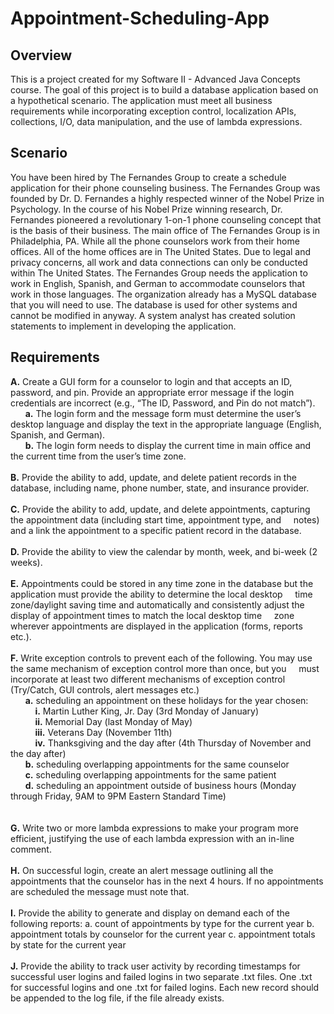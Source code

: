 # Appointment-Scheduling-App

## Overview
This is a project created for my Software II - Advanced Java Concepts course. The goal of this project is to build a database application based on a hypothetical scenario.
The application must meet all business requirements while incorporating exception control, localization APIs, collections, I/O, data manipulation, and the use of lambda expressions.

## Scenario
You have been hired by The Fernandes Group to create a schedule application for their phone counseling business. 
The Fernandes Group was founded by Dr. D. Fernandes a highly respected winner of the Nobel Prize in Psychology. 
In the course of his Nobel Prize winning research, Dr. Fernandes pioneered a revolutionary 1-on-1 phone counseling concept that is the basis of their business. 
The main office of The Fernandes Group is in Philadelphia, PA. While all the phone counselors work from their home offices. 
All of the home offices are in The United States. Due to legal and privacy concerns, all work and data connections can only be conducted within The United States. 
The Fernandes Group needs the application to work in English, Spanish, and German to accommodate counselors that work in those languages. 
The organization already has a MySQL database that you will need to use. The database is used for other systems and cannot be modified in anyway. 
A system analyst has created solution statements to implement in developing the application.

## Requirements
**A.** Create a GUI form for a counselor to login and that accepts an ID, password, and pin. Provide an appropriate error message if the login credentials are incorrect (e.g., “The ID, Password, and Pin do not match”). <br />
&nbsp;&nbsp;&nbsp;&nbsp;&nbsp;&nbsp;**a.** The login form and the message form must determine the user’s desktop language and display the text in the appropriate language (English, Spanish, and German). <br />
&nbsp;&nbsp;&nbsp;&nbsp;&nbsp;&nbsp;**b.** The login form needs to display the current time in main office and the current time from the user’s time zone.<br /><br />
**B.** Provide the ability to add, update, and delete patient records in the database, including name, phone number, state, and insurance provider.<br /> <br />
**C.** Provide the ability to add, update, and delete appointments, capturing the appointment data (including start time, appointment type, and &nbsp;&nbsp;&nbsp;&nbsp;notes) and a link the appointment to a specific patient record in the database. <br /><br />
**D.** Provide the ability to view the calendar by month, week, and bi-week (2 weeks). <br /><br />
**E.** Appointments could be stored in any time zone in the database but the application must provide the ability to determine the local desktop &nbsp;&nbsp;&nbsp;&nbsp;time zone/daylight saving time and automatically and consistently adjust the display of appointment times to match the local desktop time &nbsp;&nbsp;&nbsp;&nbsp;zone wherever appointments are displayed in the application (forms, reports etc.).<br /><br />
**F.** Write exception controls to prevent each of the following. You may use the same mechanism of exception control more than once, but you &nbsp;&nbsp;&nbsp;&nbsp;must incorporate at least two different mechanisms of exception control (Try/Catch, GUI controls, alert messages etc.)<br />
&nbsp;&nbsp;&nbsp;&nbsp;&nbsp;&nbsp;**a.** scheduling an appointment on these holidays for the year chosen:<br /> 
&nbsp;&nbsp;&nbsp;&nbsp;&nbsp;&nbsp;&nbsp;&nbsp;&nbsp;&nbsp;**i.** Martin Luther King, Jr. Day (3rd Monday of January) <br />
&nbsp;&nbsp;&nbsp;&nbsp;&nbsp;&nbsp;&nbsp;&nbsp;&nbsp;&nbsp;**ii.** Memorial Day (last Monday of May)<br /> 
&nbsp;&nbsp;&nbsp;&nbsp;&nbsp;&nbsp;&nbsp;&nbsp;&nbsp;&nbsp;**iii.** Veterans Day (November 11th) <br />
&nbsp;&nbsp;&nbsp;&nbsp;&nbsp;&nbsp;&nbsp;&nbsp;&nbsp;&nbsp;**iv.** Thanksgiving and the day after (4th Thursday of November and the day after) <br />
&nbsp;&nbsp;&nbsp;&nbsp;&nbsp;&nbsp;**b.** scheduling overlapping appointments for the same counselor<br /> 
&nbsp;&nbsp;&nbsp;&nbsp;&nbsp;&nbsp;**c.** scheduling overlapping appointments for the same patient <br />
&nbsp;&nbsp;&nbsp;&nbsp;&nbsp;&nbsp;**d.** scheduling an appointment outside of business hours (Monday through Friday, 9AM to 9PM Eastern Standard Time)<br /><br />  
**G.** Write two or more lambda expressions to make your program more efficient, justifying the use of each lambda expression with an in-line comment. <br /><br />
**H.** On successful login, create an alert message outlining all the appointments that the counselor has in the next 4 hours. If no appointments are scheduled the message must note that. <br /><br />
**I.** Provide the ability to generate and display on demand each of the following reports: a. count of appointments by type for the current year b. appointment totals by counselor for the current year c. appointment totals by state for the current year <br /><br />
**J.** Provide the ability to track user activity by recording timestamps for successful user logins and failed logins in two separate .txt files. One .txt for successful logins and one 
.txt for failed logins. Each new record should be appended to the log file, if the file already exists. 

